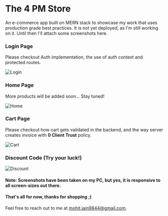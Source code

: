 # The 4 PM Store
An e-commerce app built on MERN stack to showcase my work that uses production grade best practices. It is not yet deployed, as I'm still working on it. 
Until then I'll attach some screenshots here.

### Login Page
Please checkout Auth implementation, the use of auth context and protected routes.

![Login](https://github.com/theGateway1/uniblox-ecommerce/assets/70198503/e334c055-7d59-4d0f-b4ee-b52be79f1a49)

### Home Page
More products will be added soon... Stay tuned!

![Home](https://github.com/theGateway1/uniblox-ecommerce/assets/70198503/2ac4a69d-be2e-4f86-84d2-bf2c1ab73de6)


### Cart Page
Please checkout how cart gets validated in the backend, and the way server creates invoice with <b>0 Client Trust</b> policy.

![Cart](https://github.com/theGateway1/uniblox-ecommerce/assets/70198503/c061db97-b0c4-4652-821c-b8bbcfd8d706)

### Discount Code (Try your luck!)

![Discount](https://github.com/theGateway1/uniblox-ecommerce/assets/70198503/78ea09db-47de-42c9-9643-1452a13ffbcc)

#### Note: Screenshots have been taken on my PC, but yes, it is responsive to all screen-sizes out there. 

#### That's all for now, thanks for shopping ;)

Feel free to reach out to me at [mohit.jain9844@gmail.com](mailto:mohit.jain9844@gmail.com).

